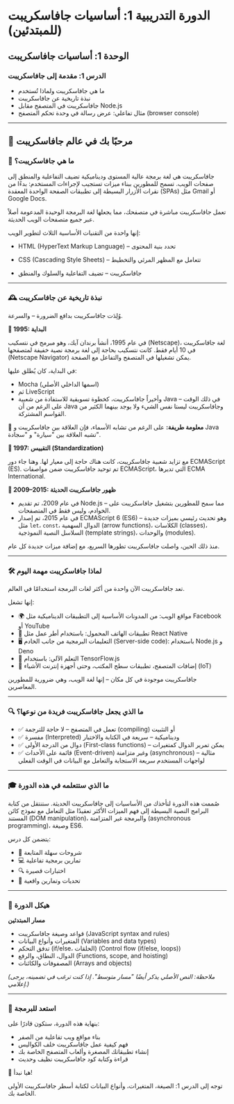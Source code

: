 # الدورة التدريبية 1: أساسيات جافاسكريبت (للمبتدئين)

## الوحدة 1: أساسيات جافاسكريبت

### الدرس 1: مقدمة إلى جافاسكريبت

* ما هي جافاسكريبت ولماذا تُستخدم
* نبذة تاريخية عن جافاسكريبت
* جافاسكريبت في المتصفح مقابل Node.js
* مثال تفاعلي: عرض رسالة في وحدة تحكم المتصفح (browser console)

---

## 👋 مرحبًا بك في عالم جافاسكريبت

### 🧾 ما هي جافاسكريبت؟

جافاسكريبت هي لغة برمجة عالية المستوى وديناميكية تضيف التفاعلية والمنطق إلى صفحات الويب. تسمح للمطورين ببناء ميزات تستجيب لإجراءات المستخدم: بدءًا من نقرات الأزرار البسيطة إلى تطبيقات الصفحة الواحدة المعقدة (SPAs) مثل Gmail أو Google Docs.

تعمل جافاسكريبت مباشرة في متصفحك، مما يجعلها لغة البرمجة الوحيدة المدعومة أصلاً عبر جميع متصفحات الويب الحديثة.

إنها واحدة من التقنيات الأساسية الثلاث لتطوير الويب:

* HTML (HyperText Markup Language) – تحدد بنية المحتوى

* CSS (Cascading Style Sheets) – تتعامل مع المظهر المرئي والتخطيط

* جافاسكريبت – تضيف التفاعلية والسلوك والمنطق

---

### 🕰️ نبذة تاريخية عن جافاسكريبت

وُلِدَت جافاسكريبت بدافع الضرورة – والسرعة.

**📅 1995: البداية**

في عام 1995، أنشأ برندان آيك، وهو مبرمج في نتسكيب (Netscape)، لغة جافاسكريبت في 10 أيام فقط. كانت نتسكيب بحاجة إلى لغة برمجة نصية خفيفة لمتصفحها (Netscape Navigator) يمكن تشغيلها في المتصفح والتفاعل مع الصفحة.

في البداية، كان يُطلق عليها:
* Mocha (اسمها الداخلي الأصلي)
* ثم LiveScript
* وأخيراً جافاسكريبت، كخطوة تسويقية للاستفادة من شعبية Java في ذلك الوقت – على الرغم من أن Java وجافاسكريبت ليستا نفس الشيء ولا يوجد بينهما الكثير من القواسم المشتركة.

🔹 **معلومة طريفة:** على الرغم من تشابه الأسماء، فإن العلاقة بين جافاسكريبت و Java تشبه العلاقة بين "سيارة" و "سجادة".

**📜 1997: التقييس (Standardization)**

مع تزايد شعبية جافاسكريبت، كانت هناك حاجة إلى معيار لها. وهنا جاء دور ECMAScript (ES). تم توحيد جافاسكريبت ضمن مواصفات ECMAScript، التي تديرها ECMA International.

**🚀 2009–2015: ظهور جافاسكريبت الحديثة**
* في عام 2009، تم تقديم Node.js – مما سمح للمطورين بتشغيل جافاسكريبت على الخوادم، وليس فقط في المتصفحات.
* في عام 2015، تم إصدار ECMAScript 6 (ES6) – وهو تحديث رئيسي بميزات جديدة مثل `let`، `const`، الدوال السهمية (arrow functions)، الكلاسات (classes)، السلاسل النصية النموذجية (template strings)، والوحدات (modules).

منذ ذلك الحين، واصلت جافاسكريبت تطورها السريع، مع إضافة ميزات جديدة كل عام.

---

### 🛠️ لماذا جافاسكريبت مهمة اليوم

تعد جافاسكريبت الآن واحدة من أكثر لغات البرمجة استخدامًا في العالم.

إنها تشغل:
* 🌍 مواقع الويب: من المدونات الأساسية إلى التطبيقات الديناميكية مثل Facebook أو YouTube
* 📱 تطبيقات الهاتف المحمول: باستخدام أطر عمل مثل React Native
* 🖥️ التعليمات البرمجية من جانب الخادم (Server-side code): باستخدام Node.js و Deno
* 🧠 التعلم الآلي: باستخدام TensorFlow.js
* 🧩 إضافات المتصفح، تطبيقات سطح المكتب، وحتى أجهزة إنترنت الأشياء (IoT)

جافاسكريبت موجودة في كل مكان – إنها لغة الويب، وهي ضرورية للمطورين المعاصرين.

---

### 🔍 ما الذي يجعل جافاسكريبت فريدة من نوعها؟
* ✅ تعمل في المتصفح – لا حاجة للترجمة (compiling) أو التثبيت
* ✅ مفسرة (Interpreted) وديناميكية – سريعة في الكتابة والاختبار
* ✅ دوال من الدرجة الأولى (First-class functions) – يمكن تمرير الدوال كمتغيرات
* ✅ قائمة على الأحداث (Event-driven) وغير متزامنة (asynchronous) – مثالية لواجهات المستخدم سريعة الاستجابة والتعامل مع البيانات في الوقت الفعلي

---

### 🎓 ما الذي ستتعلمه في هذه الدورة

صُممت هذه الدورة لتأخذك من الأساسيات إلى جافاسكريبت الحديثة. ستنتقل من كتابة البرامج النصية البسيطة إلى فهم الميزات الأكثر تعقيدًا مثل التعامل مع نموذج كائن المستند (DOM manipulation)، والبرمجة غير المتزامنة (asynchronous programming)، وصيغة ES6.

يتضمن كل درس:
* 📘 شروحات سهلة المتابعة
* 💻 تمارين برمجية تفاعلية
* 🔍 اختبارات قصيرة
* 🧠 تحديات وتمارين واقعية

---

### 🧭 هيكل الدورة

**مسار المبتدئين**
* قواعد وصيغة جافاسكريبت (JavaScript syntax and rules)
* المتغيرات وأنواع البيانات (Variables and data types)
* تدفق التحكم (if/else، الحلقات) (Control flow (if/else, loops))
* الدوال، النطاق، والرفع (Functions, scope, and hoisting)
* المصفوفات والكائنات (Arrays and objects)

*(ملاحظة: النص الأصلي يذكر أيضًا "مسار متوسط". إذا كنت ترغب في تضمينه، يرجى إعلامي.)*

---

### 🌟 استعد للبرمجة

بنهاية هذه الدورة، ستكون قادرًا على:
* بناء مواقع ويب تفاعلية من الصفر
* فهم كيفية عمل جافاسكريبت خلف الكواليس
* إنشاء تطبيقاتك المصغرة وألعاب المتصفح الخاصة بك
* قراءة وكتابة كود جافاسكريبت نظيف وحديث

🚀 هيا نبدأ!

توجه إلى الدرس 1: الصيغة، المتغيرات، وأنواع البيانات لكتابة أسطر جافاسكريبت الأولى الخاصة بك.